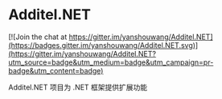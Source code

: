 # Additel.NET

[![Join the chat at https://gitter.im/yanshouwang/Additel.NET](https://badges.gitter.im/yanshouwang/Additel.NET.svg)](https://gitter.im/yanshouwang/Additel.NET?utm_source=badge&utm_medium=badge&utm_campaign=pr-badge&utm_content=badge)

Additel.NET 项目为 .NET 框架提供扩展功能
